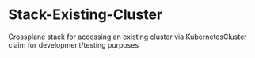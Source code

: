 # Stack-Existing-Cluster

Crossplane stack for accessing an existing cluster via KubernetesCluster claim for development/testing purposes